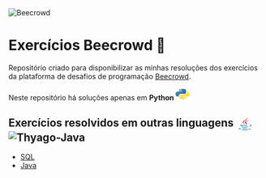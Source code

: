 <img src="https://www.beecrowd.com.br/home/wp-content/uploads/2021/08/beecrowd__negativoHor-vazado-small-PNG-1024x246.png" alt="Beecrowd">

# Exercícios Beecrowd :space_invader:

Repositório criado para disponibilizar as minhas resoluções dos exercícios da plataforma de desafios de programação [Beecrowd](https://www.beecrowd.com.br/judge/pt).
  
Neste repositório há soluções apenas em **Python**<img alt="Pedro-Python" height="25" width="35" src="https://raw.githubusercontent.com/devicons/devicon/master/icons/python/python-original.svg">

## Exercícios resolvidos em outras linguagens <img align="center" alt="Thyago-Java" height="25" width="35" src="https://raw.githubusercontent.com/devicons/devicon/master/icons/java/java-original.svg"><img align="center" alt="Thyago-Java" height="25" width="35" src="https://www.freepnglogos.com/uploads/logo-mysql-png/logo-mysql-mysql-logo-png-transparent-svg-vector-bie-supply-2.png">


- [SQL](https://github.com/T-Lobato/beecrowd_problems_SQL)
- [Java](https://github.com/T-Lobato/beecrowd_problems_java)
